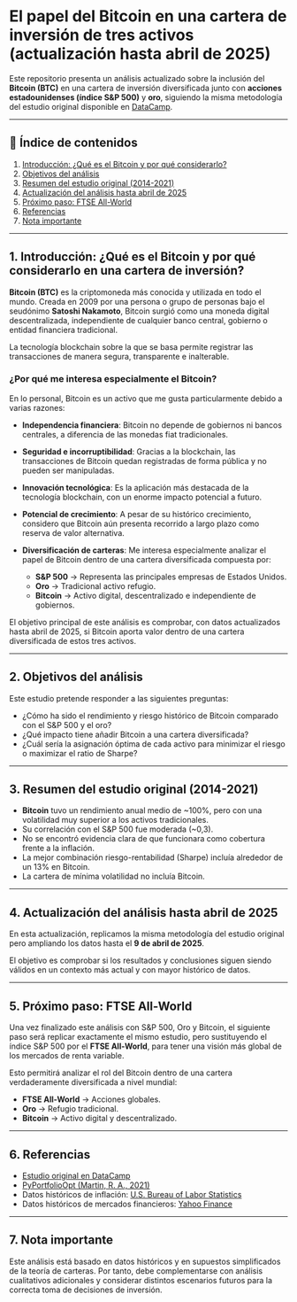 # El papel del Bitcoin en una cartera de inversión de tres activos (actualización hasta abril de 2025)

Este repositorio presenta un análisis actualizado sobre la inclusión del **Bitcoin (BTC)** en una cartera de inversión diversificada junto con **acciones estadounidenses (índice S&P 500)** y **oro**, siguiendo la misma metodología del estudio original disponible en [DataCamp](https://www.datacamp.com/datalab/w/21cc7714-89b7-48e4-b1b3-7733e95e536a).

---

## 📖 Índice de contenidos
1. [Introducción: ¿Qué es el Bitcoin y por qué considerarlo?](#1-introducción-qué-es-el-bitcoin-y-por-qué-considerarlo-en-una-cartera-de-inversión)
2. [Objetivos del análisis](#2-objetivos-del-análisis)
3. [Resumen del estudio original (2014-2021)](#3-resumen-del-estudio-original-2014-2021)
4. [Actualización del análisis hasta abril de 2025](#4-actualización-del-análisis-hasta-abril-de-2025)
5. [Próximo paso: FTSE All-World](#5-próximo-paso-ftse-all-world)
6. [Referencias](#6-referencias)
7. [Nota importante](#7-nota-importante)

---

## 1. Introducción: ¿Qué es el Bitcoin y por qué considerarlo en una cartera de inversión?

**Bitcoin (BTC)** es la criptomoneda más conocida y utilizada en todo el mundo. Creada en 2009 por una persona o grupo de personas bajo el seudónimo **Satoshi Nakamoto**, Bitcoin surgió como una moneda digital descentralizada, independiente de cualquier banco central, gobierno o entidad financiera tradicional.

La tecnología blockchain sobre la que se basa permite registrar las transacciones de manera segura, transparente e inalterable.

### ¿Por qué me interesa especialmente el Bitcoin?

En lo personal, Bitcoin es un activo que me gusta particularmente debido a varias razones:

- **Independencia financiera**: Bitcoin no depende de gobiernos ni bancos centrales, a diferencia de las monedas fiat tradicionales.

- **Seguridad e incorruptibilidad**: Gracias a la blockchain, las transacciones de Bitcoin quedan registradas de forma pública y no pueden ser manipuladas.

- **Innovación tecnológica**: Es la aplicación más destacada de la tecnología blockchain, con un enorme impacto potencial a futuro.

- **Potencial de crecimiento**: A pesar de su histórico crecimiento, considero que Bitcoin aún presenta recorrido a largo plazo como reserva de valor alternativa.

- **Diversificación de carteras**: Me interesa especialmente analizar el papel de Bitcoin dentro de una cartera diversificada compuesta por:
  - **S&P 500** → Representa las principales empresas de Estados Unidos.
  - **Oro** → Tradicional activo refugio.
  - **Bitcoin** → Activo digital, descentralizado e independiente de gobiernos.

El objetivo principal de este análisis es comprobar, con datos actualizados hasta abril de 2025, si Bitcoin aporta valor dentro de una cartera diversificada de estos tres activos.

---

## 2. Objetivos del análisis

Este estudio pretende responder a las siguientes preguntas:

- ¿Cómo ha sido el rendimiento y riesgo histórico de Bitcoin comparado con el S&P 500 y el oro?
- ¿Qué impacto tiene añadir Bitcoin a una cartera diversificada?
- ¿Cuál sería la asignación óptima de cada activo para minimizar el riesgo o maximizar el ratio de Sharpe?

---

## 3. Resumen del estudio original (2014-2021)

- **Bitcoin** tuvo un rendimiento anual medio de ~100%, pero con una volatilidad muy superior a los activos tradicionales.
- Su correlación con el S&P 500 fue moderada (~0,3).
- No se encontró evidencia clara de que funcionara como cobertura frente a la inflación.
- La mejor combinación riesgo-rentabilidad (Sharpe) incluía alrededor de un 13% en Bitcoin.
- La cartera de mínima volatilidad no incluía Bitcoin.

---

## 4. Actualización del análisis hasta abril de 2025

En esta actualización, replicamos la misma metodología del estudio original pero ampliando los datos hasta el **9 de abril de 2025**.

El objetivo es comprobar si los resultados y conclusiones siguen siendo válidos en un contexto más actual y con mayor histórico de datos.

---

## 5. Próximo paso: FTSE All-World

Una vez finalizado este análisis con S&P 500, Oro y Bitcoin, el siguiente paso será replicar exactamente el mismo estudio, pero sustituyendo el índice S&P 500 por el **FTSE All-World**, para tener una visión más global de los mercados de renta variable.

Esto permitirá analizar el rol del Bitcoin dentro de una cartera verdaderamente diversificada a nivel mundial:

- **FTSE All-World** → Acciones globales.
- **Oro** → Refugio tradicional.
- **Bitcoin** → Activo digital y descentralizado.

---

## 6. Referencias

- [Estudio original en DataCamp](https://www.datacamp.com/datalab/w/21cc7714-89b7-48e4-b1b3-7733e95e536a)
- [PyPortfolioOpt (Martin, R. A., 2021)](https://doi.org/10.21105/joss.03066)
- Datos históricos de inflación: [U.S. Bureau of Labor Statistics](https://www.bls.gov/)
- Datos históricos de mercados financieros: [Yahoo Finance](https://finance.yahoo.com/)

---

## 7. Nota importante

Este análisis está basado en datos históricos y en supuestos simplificados de la teoría de carteras. Por tanto, debe complementarse con análisis cualitativos adicionales y considerar distintos escenarios futuros para la correcta toma de decisiones de inversión.
